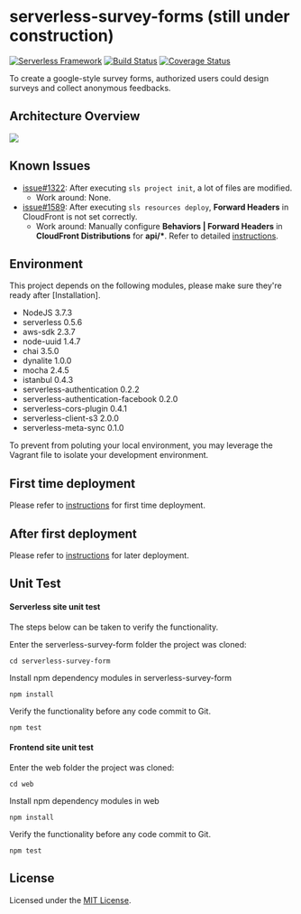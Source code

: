 # serverless-survey-forms (still under construction)

[![Serverless Framework](https://camo.githubusercontent.com/547c6da94c16fedb1aa60c9efda858282e22834f/687474703a2f2f7075626c69632e7365727665726c6573732e636f6d2f6261646765732f76332e737667)](http://www.serverless.com/)
[![Build Status](https://travis-ci.org/trendmicro/serverless-survey-forms.svg?branch=master)](https://travis-ci.org/trendmicro/serverless-survey-forms)
[![Coverage Status](https://coveralls.io/repos/github/trendmicro/serverless-survey-forms/badge.svg?branch=master)](https://coveralls.io/github/trendmicro/serverless-survey-forms?branch=master)

To create a google-style survey forms, authorized users could design surveys and collect anonymous feedbacks.

## Architecture Overview

![](http://i.imgur.com/HXk0u6O.png)

## Known Issues

* [issue#1322](https://github.com/serverless/serverless/issues/1322): After executing ```sls project init```, a lot of files are modified.
    * Work around: None.
* [issue#1589](https://github.com/serverless/serverless/issues/1589): After executing ```sls resources deploy```, **Forward Headers** in CloudFront is not set correctly.
    * Work around: Manually configure **Behaviors | Forward Headers** in **CloudFront Distributions** for **api/\***. Refer to detailed [instructions](issue1589.md).

## Environment

This project depends on the following modules, please make sure they're ready after [Installation].

* NodeJS 3.7.3
* serverless 0.5.6
* aws-sdk 2.3.7
* node-uuid 1.4.7
* chai 3.5.0
* dynalite 1.0.0
* mocha 2.4.5
* istanbul 0.4.3
* serverless-authentication 0.2.2
* serverless-authentication-facebook 0.2.0
* serverless-cors-plugin 0.4.1
* serverless-client-s3 2.0.0
* serverless-meta-sync 0.1.0

To prevent from poluting your local environment, you may leverage the Vagrant file to isolate your development environment.

## First time deployment

Please refer to [instructions](firsttimedeployment.md) for first time deployment.

## After first deployment

Please refer to [instructions](afterfirstdeployment.md) for later deployment.

## Unit Test

#### Serverless site unit test

The steps below can be taken to verify the functionality.

Enter the serverless-survey-form folder the project was cloned:

```cd serverless-survey-form```

Install npm dependency modules in serverless-survey-form

```npm install```

Verify the functionality before any code commit to Git.

```npm test```


#### Frontend site unit test

Enter the web folder the project was cloned:

```cd web```

Install npm dependency modules in web

```npm install```

Verify the functionality before any code commit to Git.

```npm test```



## License

Licensed under the [MIT License](https://github.com/trendmicro/serverless-survey-forms/blob/master/LICENSE).
